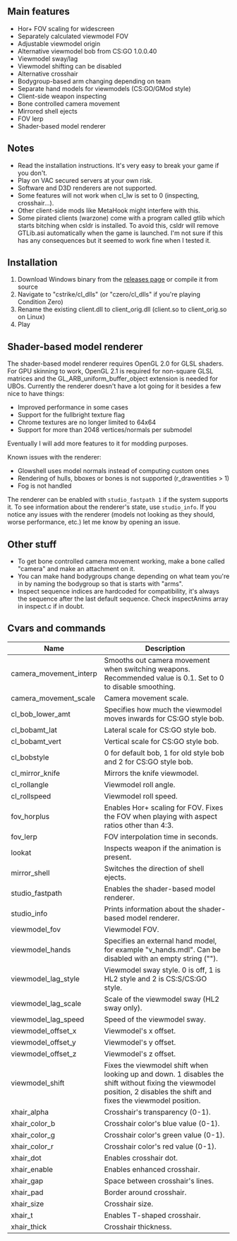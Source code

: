 ## Main features

- Hor+ FOV scaling for widescreen
- Separately calculated viewmodel FOV
- Adjustable viewmodel origin
- Alternative viewmodel bob from CS:GO 1.0.0.40
- Viewmodel sway/lag
- Viewmodel shifting can be disabled
- Alternative crosshair
- Bodygroup-based arm changing depending on team
- Separate hand models for viewmodels (CS:GO/GMod style)
- Client-side weapon inspecting
- Bone controlled camera movement
- Mirrored shell ejects
- FOV lerp
- Shader-based model renderer

## Notes

- Read the installation instructions. It's very easy to break your game if you don't.
- Play on VAC secured servers at your own risk.
- Software and D3D renderers are not supported.
- Some features will not work when cl_lw is set to 0 (inspecting, crosshair...).
- Other client-side mods like MetaHook might interfere with this.
- Some pirated clients (warzone) come with a program called gtlib which starts bitching when csldr is installed. To avoid this, csldr will remove GTLib.asi automatically when the game is launched. I'm not sure if this has any consequences but it seemed to work fine when I tested it.

## Installation

1. Download Windows binary from the [releases page](https://github.com/mikkokko/csldr/releases) or compile it from source
2. Navigate to "cstrike/cl_dlls" (or "czero/cl_dlls" if you're playing Condition Zero)
3. Rename the existing client.dll to client_orig.dll (client.so to client_orig.so on Linux)
4. Play

## Shader-based model renderer

The shader-based model renderer requires OpenGL 2.0 for GLSL shaders. For GPU skinning to work, OpenGL 2.1 is required for non-square GLSL matrices and the GL_ARB_uniform_buffer_object extension is needed for UBOs. Currently the renderer doesn't have a lot going for it besides a few nice to have things:
- Improved performance in some cases
- Support for the fullbright texture flag
- Chrome textures are no longer limited to 64x64
- Support for more than 2048 vertices/normals per submodel

Eventually I will add more features to it for modding purposes.

Known issues with the renderer:
- Glowshell uses model normals instead of computing custom ones
- Rendering of hulls, bboxes or bones is not supported (r_drawentities > 1)
- Fog is not handled

The renderer can be enabled with `studio_fastpath 1` if the system supports it. To see information about the renderer's state, use `studio_info`. If you notice any issues with the renderer (models not looking as they should, worse performance, etc.) let me know by opening an issue.

## Other stuff

- To get bone controlled camera movement working, make a bone called "camera" and make an attachment on it.
- You can make hand bodygroups change depending on what team you're in by naming the bodygroup so that is starts with "arms".
- Inspect sequence indices are hardcoded for compatibility, it's always the sequence after the last default sequence. Check inspectAnims array in inspect.c if in doubt.

## Cvars and commands

| Name | Description |
|-|-|
| camera_movement_interp | Smooths out camera movement when switching weapons. Recommended value is 0.1. Set to 0 to disable smoothing. |
| camera_movement_scale | Camera movement scale. |
| cl_bob_lower_amt | Specifies how much the viewmodel moves inwards for CS:GO style bob. |
| cl_bobamt_lat | Lateral scale for CS:GO style bob. |
| cl_bobamt_vert | Vertical scale for CS:GO style bob. |
| cl_bobstyle | 0 for default bob, 1 for old style bob and 2 for CS:GO style bob. |
| cl_mirror_knife | Mirrors the knife viewmodel. |
| cl_rollangle | Viewmodel roll angle. |
| cl_rollspeed | Viewmodel roll speed. |
| fov_horplus | Enables Hor+ scaling for FOV. Fixes the FOV when playing with aspect ratios other than 4:3. |
| fov_lerp | FOV interpolation time in seconds. |
| lookat | Inspects weapon if the animation is present. |
| mirror_shell | Switches the direction of shell ejects. |
| studio_fastpath | Enables the shader-based model renderer. |
| studio_info | Prints information about the shader-based model renderer. |
| viewmodel_fov | Viewmodel FOV. |
| viewmodel_hands | Specifies an external hand model, for example "v_hands.mdl". Can be disabled with an empty string (""). |
| viewmodel_lag_style | Viewmodel sway style. 0 is off, 1 is HL2 style and 2 is CS:S/CS:GO style. |
| viewmodel_lag_scale | Scale of the viewmodel sway (HL2 sway only). |
| viewmodel_lag_speed | Speed of the viewmodel sway. |
| viewmodel_offset_x | Viewmodel's x offset. |
| viewmodel_offset_y | Viewmodel's y offset. |
| viewmodel_offset_z | Viewmodel's z offset. |
| viewmodel_shift | Fixes the viewmodel shift when looking up and down. 1 disables the shift without fixing the viewmodel position, 2 disables the shift and fixes the viewmodel position. |
| xhair_alpha | Crosshair's transparency (0-1). |
| xhair_color_b | Crosshair color's blue value (0-1). |
| xhair_color_g | Crosshair color's green value (0-1). |
| xhair_color_r | Crosshair color's red value (0-1). |
| xhair_dot | Enables crosshair dot. |
| xhair_enable | Enables enhanced crosshair. |
| xhair_gap | Space between crosshair's lines. |
| xhair_pad | Border around crosshair. |
| xhair_size | Crosshair size. |
| xhair_t | Enables T-shaped crosshair. |
| xhair_thick | Crosshair thickness. |
